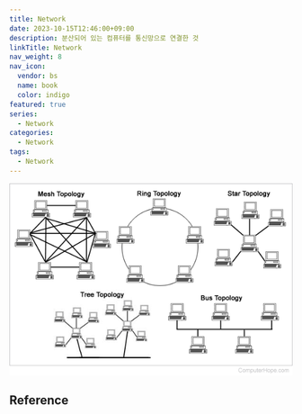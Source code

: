 ```yaml
---
title: Network
date: 2023-10-15T12:46:00+09:00
description: 분산되어 있는 컴퓨터를 통신망으로 연결한 것
linkTitle: Network
nav_weight: 8
nav_icon:
  vendor: bs
  name: book
  color: indigo
featured: true
series:
  - Network
categories:
  - Network
tags:
  - Network
---
```


![Network](nettopo.webp#center)

## Reference
